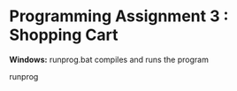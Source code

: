# Programming Assignment 3 : Shopping Cart  

**Windows:**
runprog.bat compiles and runs the program

runprog <inputfile> 
	
